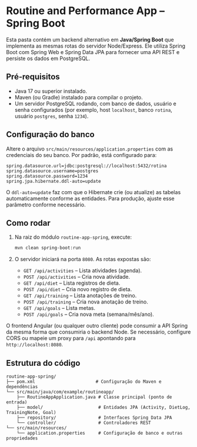 # Routine and Performance App – Spring Boot

Esta pasta contém um backend alternativo em **Java/Spring Boot** que implementa as mesmas rotas do servidor Node/Express. Ele utiliza Spring Boot com Spring Web e Spring Data JPA para fornecer uma API REST e persiste os dados em PostgreSQL.

## Pré‑requisitos

* Java 17 ou superior instalado.
* Maven (ou Gradle) instalado para compilar o projeto.
* Um servidor PostgreSQL rodando, com banco de dados, usuário e senha configurados (por exemplo, host `localhost`, banco `rotina`, usuário `postgres`, senha `1234`).

## Configuração do banco

Altere o arquivo `src/main/resources/application.properties` com as credenciais do seu banco. Por padrão, está configurado para:

```
spring.datasource.url=jdbc:postgresql://localhost:5432/rotina
spring.datasource.username=postgres
spring.datasource.password=1234
spring.jpa.hibernate.ddl-auto=update
```

O `ddl-auto=update` faz com que o Hibernate crie (ou atualize) as tabelas automaticamente conforme as entidades. Para produção, ajuste esse parâmetro conforme necessário.

## Como rodar

1. Na raiz do módulo `routine-app-spring`, execute:

   ```bash
   mvn clean spring-boot:run
   ```

2. O servidor iniciará na porta `8080`. As rotas expostas são:
   * `GET /api/activities` – Lista atividades (agenda).
   * `POST /api/activities` – Cria nova atividade.
   * `GET /api/diet` – Lista registros de dieta.
   * `POST /api/diet` – Cria novo registro de dieta.
   * `GET /api/training` – Lista anotações de treino.
   * `POST /api/training` – Cria nova anotação de treino.
   * `GET /api/goals` – Lista metas.
   * `POST /api/goals` – Cria nova meta (semana/mês/ano).

O frontend Angular (ou qualquer outro cliente) pode consumir a API Spring da mesma forma que consumiria o backend Node. Se necessário, configure CORS ou mapeie um proxy para `/api` apontando para `http://localhost:8080`.

## Estrutura do código

```
routine-app-spring/
├── pom.xml                       # Configuração do Maven e dependências
└── src/main/java/com/example/routineapp/
    ├── RoutineAppApplication.java # Classe principal (ponto de entrada)
    ├── model/                     # Entidades JPA (Activity, DietLog, TrainingNote, Goal)
    ├── repository/                # Interfaces Spring Data JPA
    └── controller/                # Controladores REST
└── src/main/resources/
    └── application.properties     # Configuração de banco e outras propriedades
```
